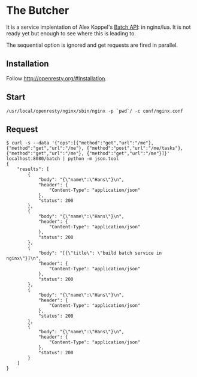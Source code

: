 # The Butcher

It is a service implentation of Alex Koppel's [Batch API](https://github.com/arsduo/batch_api): in nginx/lua.
It is not ready yet but enough to see where this is leading to.

The sequential option is ignored and get requests are fired in parallel.

## Installation

Follow http://openresty.org/#Installation.

## Start

```
/usr/local/openresty/nginx/sbin/nginx -p `pwd`/ -c conf/nginx.conf
```

## Request

```
$ curl -s --data '{"ops":[{"method":"get","url":"/me"}, {"method":"get","url":"/me"}, {"method":"post","url":"/me/tasks"}, {"method":"get","url":"/me"}, {"method":"get","url":"/me"}]}' localhost:8080/batch | python -m json.tool
{
    "results": [
        {
            "body": "{\"name\":\"Hans\"}\n",
            "header": {
                "Content-Type": "application/json"
            },
            "status": 200
        },
        {
            "body": "{\"name\":\"Hans\"}\n",
            "header": {
                "Content-Type": "application/json"
            },
            "status": 200
        },
        {
            "body": "[{\"title\": \"build batch service in nginx\"}]\n",
            "header": {
                "Content-Type": "application/json"
            },
            "status": 200
        },
        {
            "body": "{\"name\":\"Hans\"}\n",
            "header": {
                "Content-Type": "application/json"
            },
            "status": 200
        },
        {
            "body": "{\"name\":\"Hans\"}\n",
            "header": {
                "Content-Type": "application/json"
            },
            "status": 200
        }
    ]
}
```
